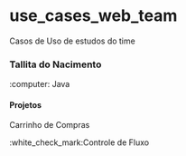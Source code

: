 # use_cases_web_team
Casos de Uso de estudos do time

### Tallita do Nacimento 
<p>:computer: Java

#### Projetos
Carrinho de Compras
<p>:white_check_mark:Controle de Fluxo
